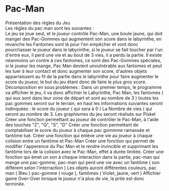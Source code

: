 # Pac-Man  
Présentation des règles du Jeu  
Les règles du pac man sont les suivantes :  
Le jeu se joue seul, et le joueur contrôle Pac-Man, une boule jaune, qui doit manger des Pac-Gommes qui augmentent son score dans le labyrinthe, en revanche les Fantomes sont là pour l'en empêcher et vont donc pourchasser le joueur dans le labyrinthe, si le joueur se fait toucher par l'un d'entre eux, il perd une vie et au bout de 3 vies, il a perdu la partie. Il existe néanmoins un contre à ces fantomes, ce sont des Pac-Gommes spéciales, si le joueur les mange, Pac Man devient unvulnérable aux fantomes et peut les tuer à leur contact et donc augmenter son score, d'autres objets apparraissent au fil de la partie dans le labyrinthe pour faire augmenter le score du joueur, le but du jeu étant donc de faire le plus gros score.
Décomposition en sous problèmes :
Dans un premier temps, le programme va affichier le jeu, il va donc affichier le Labyrinthe, Pac Man, les fantomes ( qui eux sont dans leur zone de départ et sont au nombre de 3 ) toutes les pac gommes seront sur le terrain, en haut les informations suivantes seront indinquées : le score du joueur ( qui sera à 0 ) La Nombre de vies ( qui seront au nombre de 3.
Les graphismes du jeu seront réalisés sur Piskel 
Créer une fonction permettant au joueur de contrôler le Pac-Man, à l'aide des touches "Z", "Q", "S", "D"
Créer une fonction permettant de comptabiliser le score du joueur à chaque pac gommme ramassée et fantôme tué.
Créer une fonction qui enlève une vie au joueur à chaque colision entre un fantôme et Pac-Man
Créer une fonction qui permet de modifier l'apperence du Pac Man et le rendre invincible et supprimant les fantôme lors de la colision avec le Pac-Man, effet à durée limitée.
Créer une fonction qui émet un son à chaque interaction dans la partie, pac-man qui mange une pac-gomme, pac-man qui perd une vie avec un fantôme ( son différent selon l'interraction ) 
Les objets auront différentes couleurs, pac man ( Bleu  ) pac-gomme ( rouge ), fantômes ( Violet, jaune, vert ) 
Affichier game Over-Over lorsque le joueur n'a plus de vie, la prtie est donc terminée.


